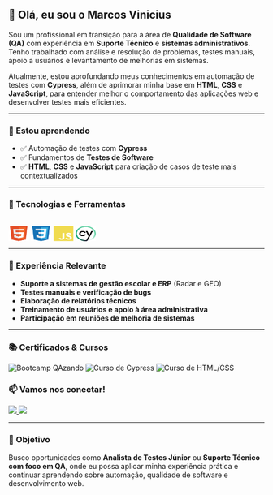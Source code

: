 ## 👋 Olá, eu sou o Marcos Vinicius

Sou um profissional em transição para a área de **Qualidade de Software (QA)** com experiência em **Suporte Técnico** e **sistemas administrativos**. Tenho trabalhado com análise e resolução de problemas, testes manuais, apoio a usuários e levantamento de melhorias em sistemas.

Atualmente, estou aprofundando meus conhecimentos em automação de testes com **Cypress**, além de aprimorar minha base em **HTML**, **CSS** e **JavaScript**, para entender melhor o comportamento das aplicações web e desenvolver testes mais eficientes.

---

### 🧠 Estou aprendendo

- ✅ Automação de testes com **Cypress**
- ✅ Fundamentos de **Testes de Software**
- ✅ **HTML**, **CSS** e **JavaScript** para criação de casos de teste mais contextualizados

---

### 🔧 Tecnologias e Ferramentas

<div style="display: inline_block"><br>
  <img align="center" alt="HTML5" height="30" width="40" src="https://raw.githubusercontent.com/devicons/devicon/master/icons/html5/html5-original.svg" />
  <img align="center" alt="CSS3" height="30" width="40" src="https://raw.githubusercontent.com/devicons/devicon/master/icons/css3/css3-original.svg" />
  <img align="center" alt="JavaScript" height="30" width="40" src="https://raw.githubusercontent.com/devicons/devicon/master/icons/javascript/javascript-plain.svg" />
  <img align="center" alt="Cypress" height="30" width="40" src="https://raw.githubusercontent.com/devicons/devicon/master/icons/cypressio/cypressio-original.svg" />
</div>

---

### 💼 Experiência Relevante

- **Suporte a sistemas de gestão escolar e ERP** (Radar e GEO)
- **Testes manuais e verificação de bugs**
- **Elaboração de relatórios técnicos**
- **Treinamento de usuários e apoio à área administrativa**
- **Participação em reuniões de melhoria de sistemas**

---

### 📚 Certificados & Cursos

![Bootcamp QAzando](https://img.shields.io/badge/Bootcamp-QAzando-green?style=for-the-badge)
![Curso de Cypress](https://img.shields.io/badge/Cypress-Testing-blue?style=for-the-badge)
![Curso de HTML/CSS](https://img.shields.io/badge/HTML%20%26%20CSS-Básico-orange?style=for-the-badge)

### 📫 Vamos nos conectar!

<p>
  <a href="mailto:mvporto97@gmail.com" target="_blank">
    <img src="https://img.shields.io/badge/-Gmail-%23333?style=for-the-badge&logo=gmail&logoColor=white" />
  </a>
  <a href="https://www.linkedin.com/in/marcos-vinicius-1831a6165/" target="_blank">
    <img src="https://img.shields.io/badge/-LinkedIn-%230077B5?style=for-the-badge&logo=linkedin&logoColor=white" />
  </a>
</p>

---

### 🚀 Objetivo

Busco oportunidades como **Analista de Testes Júnior** ou **Suporte Técnico com foco em QA**, onde eu possa aplicar minha experiência prática e continuar aprendendo sobre automação, qualidade de software e desenvolvimento web.
